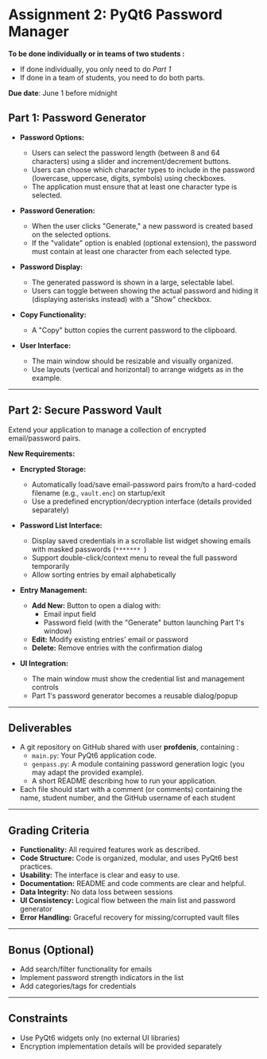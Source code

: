 # Assignment 2: PyQt6 Password Manager

**To be done individually or in teams of two students :**

- If done individually, you only need to do _Part 1_
- If done in a team of students, you need to do both parts.

**Due date**: June 1 before midnight

## Part 1: Password Generator

- **Password Options:**
    - Users can select the password length (between 8 and 64 characters) using a slider and increment/decrement buttons.
    - Users can choose which character types to include in the password (lowercase, uppercase, digits, symbols) using
      checkboxes.
    - The application must ensure that at least one character type is selected.

- **Password Generation:**
    - When the user clicks "Generate," a new password is created based on the selected options.
    - If the "validate" option is enabled (optional extension), the password must contain at least one character from
      each selected type.

- **Password Display:**
    - The generated password is shown in a large, selectable label.
    - Users can toggle between showing the actual password and hiding it (displaying asterisks instead) with a "Show"
      checkbox.

- **Copy Functionality:**
    - A "Copy" button copies the current password to the clipboard.

- **User Interface:**
    - The main window should be resizable and visually organized.
    - Use layouts (vertical and horizontal) to arrange widgets as in the example.

---

## Part 2: Secure Password Vault

Extend your application to manage a collection of encrypted email/password pairs.

**New Requirements:**

- **Encrypted Storage:**
    - Automatically load/save email-password pairs from/to a hard-coded filename (e.g., `vault.enc`) on startup/exit
    - Use a predefined encryption/decryption interface (details provided separately)

- **Password List Interface:**
    - Display saved credentials in a scrollable list widget showing emails with masked passwords (`******* `)
    - Support double-click/context menu to reveal the full password temporarily
    - Allow sorting entries by email alphabetically

- **Entry Management:**
    - **Add New:** Button to open a dialog with:
        - Email input field
        - Password field (with the "Generate" button launching Part 1's window)
    - **Edit:** Modify existing entries' email or password
    - **Delete:** Remove entries with the confirmation dialog

- **UI Integration:**
    - The main window must show the credential list and management controls
    - Part 1's password generator becomes a reusable dialog/popup

---

## Deliverables

- A git repository on GitHub shared with user **profdenis**, containing :
    - `main.py`: Your PyQt6 application code.
    - `genpass.py`: A module containing password generation logic (you may adapt the provided example).
    - A short README describing how to run your application.
- Each file should start with a comment (or comments) containing the name, student number, and the GitHub username of
  each student

---

## Grading Criteria

- **Functionality:** All required features work as described.
- **Code Structure:** Code is organized, modular, and uses PyQt6 best practices.
- **Usability:** The interface is clear and easy to use.
- **Documentation:** README and code comments are clear and helpful.
- **Data Integrity:** No data loss between sessions
- **UI Consistency:** Logical flow between the main list and password generator
- **Error Handling:** Graceful recovery for missing/corrupted vault files

---

## Bonus (Optional)

- Add search/filter functionality for emails
- Implement password strength indicators in the list
- Add categories/tags for credentials

---

## Constraints

- Use PyQt6 widgets only (no external UI libraries)
- Encryption implementation details will be provided separately  

